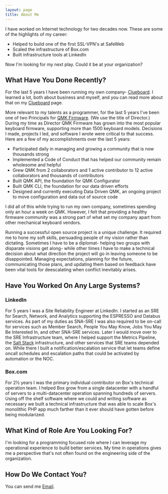 ```yaml
---
layout: page
title: About Me
---
```


I have worked on Internet technology for two decades now. These are some of the highlights of my career:

* Helped to build one of the first SSL-VPN's at SafeWeb
* Scaled the infrastructure of Box.com
* Built infrastructure tools at LinkedIn

Now I'm looking for my next play. Could it be at your organization?

## What Have You Done Recently?

For the last 5 years I have been running my own company- [Clueboard](clueboard.md). I learned a lot, both about business and myself, and you can read more about that on my [Clueboard](clueboard.md) page.

More relevant to my talents as a programmer, for the last 5 years I've been one of two Principals for [QMK Firmware](qmk.md). (We use the title of Director.) During my time as Director QMK Firmware has grown into the most popular keyboard firmware, supporting more than 1500 keyboard models. Decisions I made, projects I led, and software I wrote were critical to that success. Here are a few of my accomplishments over the last 5 years:

* Participated daily in managing and growing a community that is now thousands strong
* Implemented a Code of Conduct that has helped our community remain wholesome and helpful
* Grew QMK from 2 collaborators and 1 active contributor to 12 active collaborators and thousands of contributors
* Built QMK API, the foundation for QMK Configurator
* Built QMK CLI, the foundation for our data driven efforts
* Designed and currently executing Data Driven QMK, an ongoing project to move configuration and data out of source code

I did all of this while trying to run my own company, sometimes spending only an hour a week on QMK. However, I felt that providing a healthy firmware community was a strong part of what set my company apart from other mechanical keyboard vendors.

Running a successful open source project is a unique challenge. It required me to hone my soft skills, persuading people of my vision rather than dictating. Sometimes I have to be a diplomat- helping two groups with disparate visions get along- while other times I have to make a technical decision about what direction the project will go in leaving someone to be disappointed. Managing expectations, planning for the future, communicating those plans, and updating them based on feedback have been vital tools for deescalating when conflict inevitably arises.

## Have You Worked On Any Large Systems?

### LinkedIn

For 5 years I was a Site Reliability Engineer at LinkedIn. I started as an SRE for Search, Network, and Analytics supporting the ESPRESSO and Databus services. As part of my duties as SNA-SRE I was also required to be on-call for services such as Member Search, People You May Know, Jobs You May Be Interested In, and other SNA-SRE services. Later I would move over to the SRE Infrastructure team, where I helped support the Metrics Pipeline, the [Salt Stack](https://saltproject.io/) infrastructure, and other services that SRE teams depended on. While there I built a notification/escalation service that let teams define oncall schedules and escalation paths that could be activated by automation or the NOC.

### Box.com

For 2½ years I was the primary individual contributor on Box's technical operation team. I helped Box grow from a single datacenter with a handful of servers to a multi-datacenter operation spanning hundreds of servers. Using off the shelf software where we could and writing software as necessary we built a technical infrastructure that was able to scale Box's monolithic PHP app much farther than it ever should have gotten before being modularized.

## What Kind of Role Are You Looking For?

I'm looking for a programming focused role where I can leverage my operational experience to build better services. My time in operations gives me a perspective that's not often found on the engineering side of the organization.

## How Do We Contact You?

You can send me [Email](mailto:github@clueboard.co).
